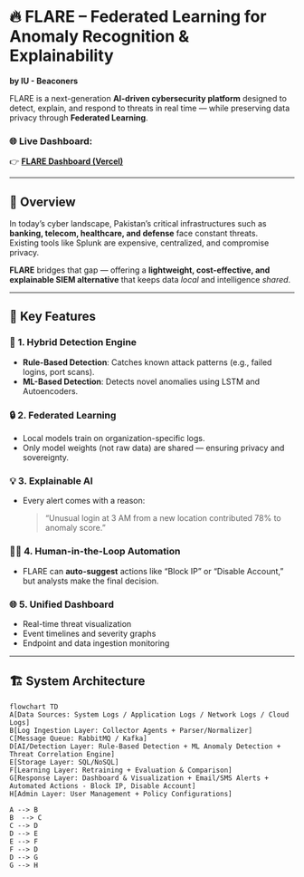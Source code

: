 # 🔥 FLARE – Federated Learning for Anomaly Recognition & Explainability  
**by IU - Beaconers**  

FLARE is a next-generation **AI-driven cybersecurity platform** designed to detect, explain, and respond to threats in real time — while preserving data privacy through **Federated Learning**.

### 🌐 **Live Dashboard:**  
👉 [**FLARE Dashboard (Vercel)**](https://flare-lemon.vercel.app/)  

---

## 🧩 Overview
In today’s cyber landscape, Pakistan’s critical infrastructures such as **banking, telecom, healthcare, and defense** face constant threats.  
Existing tools like Splunk are expensive, centralized, and compromise privacy.

**FLARE** bridges that gap — offering a **lightweight, cost-effective, and explainable SIEM alternative** that keeps data *local* and intelligence *shared*.

---

## 🚀 Key Features

### 🧠 **1. Hybrid Detection Engine**
- **Rule-Based Detection**: Catches known attack patterns (e.g., failed logins, port scans).  
- **ML-Based Detection**: Detects novel anomalies using LSTM and Autoencoders.

### 🔒 **2. Federated Learning**
- Local models train on organization-specific logs.
- Only model weights (not raw data) are shared — ensuring privacy and sovereignty.

### 💡 **3. Explainable AI**
- Every alert comes with a reason:
  > “Unusual login at 3 AM from a new location contributed 78% to anomaly score.”

### 🧑‍💻 **4. Human-in-the-Loop Automation**
- FLARE can **auto-suggest** actions like “Block IP” or “Disable Account,”  
  but analysts make the final decision.

### 🌐 **5. Unified Dashboard**
- Real-time threat visualization  
- Event timelines and severity graphs  
- Endpoint and data ingestion monitoring  

---

## 🏗️ System Architecture

```mermaid
flowchart TD
A[Data Sources: System Logs / Application Logs / Network Logs / Cloud Logs]
B[Log Ingestion Layer: Collector Agents + Parser/Normalizer]
C[Message Queue: RabbitMQ / Kafka]
D[AI/Detection Layer: Rule-Based Detection + ML Anomaly Detection + Threat Correlation Engine]
E[Storage Layer: SQL/NoSQL]
F[Learning Layer: Retraining + Evaluation & Comparison]
G[Response Layer: Dashboard & Visualization + Email/SMS Alerts + Automated Actions - Block IP, Disable Account]
H[Admin Layer: User Management + Policy Configurations]

A --> B
B  --> C
C --> D
D --> E
E --> F
F --> D
D --> G
G --> H

